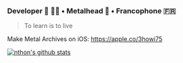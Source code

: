 ### Developer  👨‍💻 • Metalhead 🤘 • Francophone 🇫🇷
> To learn is to live

Make Metal Archives on iOS: https://apple.co/3howi75
<!--
**ntnhon/ntnhon** is a ✨ _special_ ✨ repository because its `README.md` (this file) appears on your GitHub profile.

Here are some ideas to get you started:

- 🔭 I’m currently working on ...
- 🌱 I’m currently learning ...
- 👯 I’m looking to collaborate on ...
- 🤔 I’m looking for help with ...
- 💬 Ask me about ...
- 📫 How to reach me: ...
- 😄 Pronouns: ...
- ⚡ Fun fact: ...
-->

[![nthon's github stats](https://github-readme-stats.vercel.app/api?username=ntnhon&show_icons=true&show_icons=true&theme=buefy&count_private=true&cache_seconds=1800&line_height=24)](https://github.com/ntnhon)
